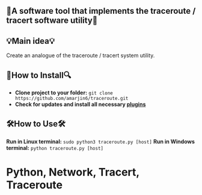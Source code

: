## 👾A software tool that implements the traceroute / tracert software utility🔖

## 💡Main idea💡
Сreate an analogue of the traceroute / tracert system utility.

## 🔎How to Install🔍
* **Clone project to your folder:** `git clone https://github.com/amarjin6/traceroute.git`
* **Check for updates and install all necessary [plugins](https://github.com/amarjin6/traceroute/tree/master/requirements)**

## 🛠How to Use🛠
**Run in Linux terminal:** `sudo python3 traceroute.py [host]`
**Run in Windows terminal:** `python traceroute.py [host]`

# Python, Network, Tracert, Traceroute
